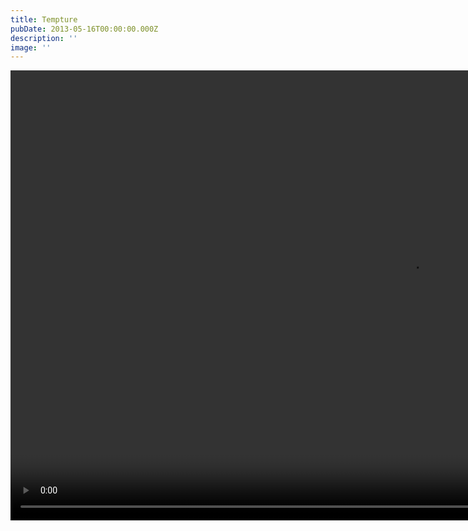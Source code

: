 ```yaml
---
title: Tempture
pubDate: 2013-05-16T00:00:00.000Z
description: ''
image: ''
---
```

<video width="1280" height="720" controls>
  <source src="/videos/tempture/tempture_-_siem_lasseel (720p).mp4" type="video/mp4">
</video>
